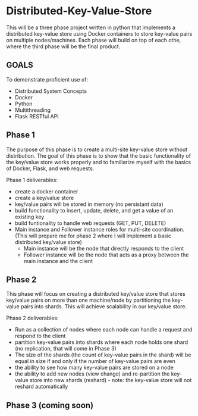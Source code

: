# Distributed-Key-Value-Store

This will be a three phase project written in python that implements a distributed key-value store using Docker containers to store key-value pairs on multiple nodes/machines. Each phase will build on top of each othe, where the third phase will be the final product. 

## GOALS

To demonstrate proficient use of:
 - Distributed System Concepts
 - Docker
 - Python
 - Multithreading
 - Flask RESTful API
 
 ## Phase 1
 
 The purpose of this phase is to create a multi-site key-value store without distribution. The goal of this phase is to show that the basic functionality of
 the key/value store works properly and to familiarize myself with the basics of Docker, Flask, and web requests.
 
 Phase 1 deliverables:
 
 - create a docker container
 - create a key/value store
 - key/value pairs will be stored in memory (no persistant data)
 - build functionality to insert, update, delete, and get a value of an existing key
 - build funtionality to handle web requests (GET, PUT, DELETE)
 - Main instance and Follower instance roles for multi-site coordination. (This will prepare me for phase 2 where I will implement a basic distributed key/value store)
     - Main instance will be the node that directly responds to the client
     - Follower instance will be the node that acts as a proxy between the main instance        and the client
 
 ## Phase 2
 
 This phase will focus on creating a distributed key/value store that stores key/value pairs on more than one machine/node by partitioning the key-value pairs into shards.
 This will achieve scalability in our key/value store. 
 
 Phase 2 deliverables:
 
 - Run as a collection of nodes where each node can handle a request and respond to the client
 - partition key-value pairs into shards where each node holds one shard (no replication, that will come in Phase 3)
 - The size of the shards (the count of key-value pairs in the shard) will be equal in size if and only if the number of key-value pairs are even
 - the ability to see how many key-value pairs are stored on a node
 - the ability to add new nodes (view change) and re-partition the key-value store into new shards (reshard) 
        - note: the key-value store will not reshard automatically
 
 ## Phase 3 (coming soon)
